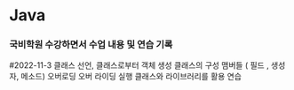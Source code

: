 # Java

### 국비학원 수강하면서 수업 내용 및 연습 기록 ###

#2022-11-3
클래스 선언, 클래스로부터 객체 생성
클래스의 구성 맴버들 ( 필드 , 생성자, 메소드)
오버로딩 오버 라이딩
실행 클래스와 라이브러리를 활용 연습
